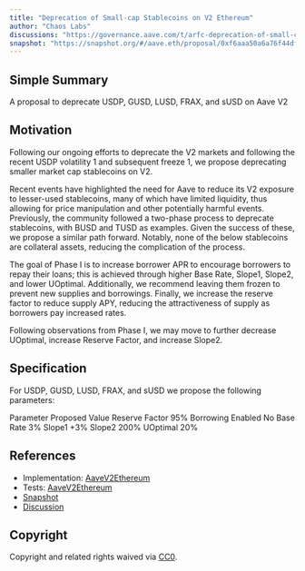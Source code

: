 ```yaml
---
title: "Deprecation of Small-cap Stablecoins on V2 Ethereum"
author: "Chaos Labs"
discussions: "https://governance.aave.com/t/arfc-deprecation-of-small-cap-stablecoins-on-v2-ethereum/17484/1"
snapshot: "https://snapshot.org/#/aave.eth/proposal/0xf6aaa50a6a76f44df9cfbbb760ca80878854dd16d88b16a3fc0f5fa6920741f0"
---
```


## Simple Summary

A proposal to deprecate USDP, GUSD, LUSD, FRAX, and sUSD on Aave V2

## Motivation

Following our ongoing efforts to deprecate the V2 markets and following the recent USDP volatility 1 and subsequent freeze 1, we propose deprecating smaller market cap stablecoins on V2.

Recent events have highlighted the need for Aave to reduce its V2 exposure to lesser-used stablecoins, many of which have limited liquidity, thus allowing for price manipulation and other potentially harmful events. Previously, the community followed a two-phase process to deprecate stablecoins, with BUSD and TUSD as examples. Given the success of these, we propose a similar path forward. Notably, none of the below stablecoins are collateral assets, reducing the complication of the process.

The goal of Phase I is to increase borrower APR to encourage borrowers to repay their loans; this is achieved through higher Base Rate, Slope1, Slope2, and lower UOptimal. Additionally, we recommend leaving them frozen to prevent new supplies and borrowings. Finally, we increase the reserve factor to reduce supply APY, reducing the attractiveness of supply as borrowers pay increased rates.

Following observations from Phase I, we may move to further decrease UOptimal, increase Reserve Factor, and increase Slope2.

## Specification

For USDP, GUSD, LUSD, FRAX, and sUSD we propose the following parameters:

Parameter Proposed Value
Reserve Factor 95%
Borrowing Enabled No
Base Rate 3%
Slope1 +3%
Slope2 200%
UOptimal 20%

## References

- Implementation: [AaveV2Ethereum](https://github.com/bgd-labs/aave-proposals-v3/blob/main/src/20240502_AaveV2Ethereum_DeprecationOfSmallCapStablecoinsOnV2Ethereum/AaveV2Ethereum_DeprecationOfSmallCapStablecoinsOnV2Ethereum_20240502.sol)
- Tests: [AaveV2Ethereum](https://github.com/bgd-labs/aave-proposals-v3/blob/main/src/20240502_AaveV2Ethereum_DeprecationOfSmallCapStablecoinsOnV2Ethereum/AaveV2Ethereum_DeprecationOfSmallCapStablecoinsOnV2Ethereum_20240502.t.sol)
- [Snapshot](https://snapshot.org/#/aave.eth/proposal/0xf6aaa50a6a76f44df9cfbbb760ca80878854dd16d88b16a3fc0f5fa6920741f0)
- [Discussion](https://governance.aave.com/t/arfc-deprecation-of-small-cap-stablecoins-on-v2-ethereum/17484/1)

## Copyright

Copyright and related rights waived via [CC0](https://creativecommons.org/publicdomain/zero/1.0/).
